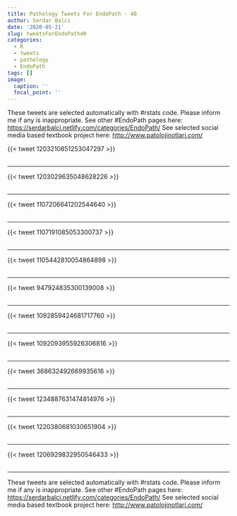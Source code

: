 ```yaml
---
title: Pathology Tweets For EndoPath - 40
author: Serdar Balci
date: '2020-05-21'
slug: tweetsForEndoPath40
categories:
  - R
  - tweets
  - pathology
  - EndoPath
tags: []
image:
  caption: ''
  focal_point: ''
---
```



These tweets are selected automatically with #rstats code. Please inform me if any is inappropriate.
See other #EndoPath pages here: https://serdarbalci.netlify.com/categories/EndoPath/ 
See selected social media based textbook project here: http://www.patolojinotlari.com/

{{< tweet 1203210851253047297 >}}
<br>
<br>
<hr>
{{< tweet 1203029635048628226 >}}
<br>
<br>
<hr>
{{< tweet 1107206641202544640 >}}
<br>
<br>
<hr>
{{< tweet 1107191085053300737 >}}
<br>
<br>
<hr>
{{< tweet 1105442810054864898 >}}
<br>
<br>
<hr>
{{< tweet 947924835300139008 >}}
<br>
<br>
<hr>
{{< tweet 1092859424681717760 >}}
<br>
<br>
<hr>
{{< tweet 1092093955926306816 >}}
<br>
<br>
<hr>
{{< tweet 368632492669935616 >}}
<br>
<br>
<hr>
{{< tweet 1234887631474814976 >}}
<br>
<br>
<hr>
{{< tweet 1220380681030651904 >}}
<br>
<br>
<hr>
{{< tweet 1206929832950546433 >}}
<br>
<br>
<hr>


These tweets are selected automatically with #rstats code. Please inform me if any is inappropriate.
See other #EndoPath pages here: https://serdarbalci.netlify.com/categories/EndoPath/ 
See selected social media based textbook project here: http://www.patolojinotlari.com/
